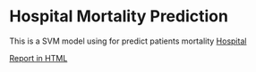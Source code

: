 # Hospital Mortality Prediction

This is a SVM model using for predict patients mortality
[Hospital](camilo-jimenez-vGu08RYjO-s-unsplash.jpg)

[Report in HTML](https://rpubs.com/romario_gomes/HospitalMortalitySVM)
